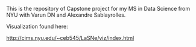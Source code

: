 This is the repository of Capstone project for my MS in Data Science from NYU with Varun DN and Alexandre Sablayrolles.

Visualization found here:

http://cims.nyu.edu/~ceb545/LaSNe/viz/index.html

